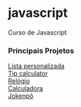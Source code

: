 # javascript
 Curso de Javascript
 
 ### Principais Projetos
 <a href="https://leonardoalc.github.io/javascript/7_array ex" target="_blank">Lista personalizada</a><br>
 <a href="https://leonardoalc.github.io/javascript/11_projeto-gorjeta/" target="_blank">Tip calculator</a><br>
 <a href="https://leonardoalc.github.io/javascript/12_projeto-relogio/">Relógio</a><br>
 <a href="https://leonardoalc.github.io/javascript/15_projeto-calculadora/">Calculadora</a><br>
 <a href="https://leonardoalc.github.io/javascript/16_projeto-jokenpo/public/index.html">Jokenpô</a>
